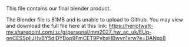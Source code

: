 This file contains our final blender product.

The Blender file is 81MB and is unable to upload to Github.
You may view and download the full file here at this link:
https://heriotwatt-my.sharepoint.com/:u:/g/personal/mm2027_hw_ac_uk/EUq-onCESSpIiJHvBY5diDYBop9FmCET9PybxHBwvn1xrw?e=DANqx8

